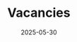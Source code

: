 ---
title: "Vacancies"
summary: "Join our research group - current opportunities for PhD students and Postdocs"
date: 2025-05-30
type: landing

sections:
  - block: hero
    content:
      title: Join Our Research Team
      text: |
        We are always looking for talented and motivated researchers to join the Watson Laser Lab. Our group offers exciting opportunities to work at the forefront of laser spectroscopy and molecular dynamics research.
      
      # Optional call to action
      cta:
        label: "Contact Us"
        url: "/contact/"
        icon_pack: fas
        icon: envelope
    design:
      background:
        gradient_start: '#4bb6ff'
        gradient_end: '#2563eb'
        text_color_light: true

  - block: markdown
    content:
      title: "PhD Student Positions"
      text: |
        ### Available PhD Opportunities
        
        We welcome applications from motivated students interested in pursuing doctoral research in laser spectroscopy, molecular dynamics, and related fields.
        
        **Research Areas:**
        - Spectroscopy of liquid microjets
        - High-resolution gas-phase spectroscopy  
        - Cluster chemistry and astrochemistry
        - Time-resolved molecular dynamics
        
        **Requirements:**
        - Strong background in physics, chemistry, or related field
        - Experience with experimental techniques preferred
        - Programming skills (Python, MATLAB, or similar) advantageous
        - Excellent written and verbal communication skills
        
        **What We Offer:**
        - Competitive stipend and benefits
        - Access to state-of-the-art laser facilities
        - Opportunities for international collaboration
        - Conference travel support
        - Comprehensive training in advanced spectroscopic techniques
        
        **Current Openings:**
        
        <!-- Add specific PhD positions here when available -->
        🔬 **PhD Position in Liquid Microjet Spectroscopy** - *Available Now*  
        [View Details & Apply](https://example-university.edu/phd-position-1) | Application Deadline: July 15, 2025
        
        🔬 **PhD Position in High-Resolution Spectroscopy** - *Starting Fall 2025*  
        [View Details & Apply](https://example-university.edu/phd-position-2) | Application Deadline: August 1, 2025
        
        <!-- Template for future positions -->
        <!-- 🔬 **Position Title** - *Status*  
        [View Details & Apply](URL) | Application Deadline: Date -->
        
    design:
      columns: '1'
      background:
        color: '#f8f9fa'

  - block: markdown
    content:
      title: "Postdoctoral Positions"
      text: |
        ### Postdoctoral Research Opportunities
        
        We seek outstanding postdoctoral researchers to contribute to our cutting-edge research programs and develop their independent research careers.
        
        **Research Focus Areas:**
        - Advanced laser spectroscopy methods
        - Liquid-phase molecular dynamics
        - Atmospheric and astrochemical processes
        - Novel experimental technique development
        
        **Requirements:**
        - PhD in physics, chemistry, or closely related field
        - Strong publication record in relevant areas
        - Experience with laser systems and/or molecular spectroscopy
        - Demonstrated ability to work independently and collaboratively
        - Track record of presenting research at conferences
        
        **What We Offer:**
        - Competitive salary commensurate with experience
        - Excellent benefits package
        - Opportunities to lead independent research projects
        - Access to world-class facilities and instrumentation
        - Mentorship for career development
        - Support for fellowship applications
        
        **Current Openings:**
        
        <!-- Add specific postdoc positions here when available -->
        🧪 **Postdoctoral Fellow - Atmospheric Chemistry** - *Available Immediately*  
        [View Details & Apply](https://example-university.edu/postdoc-position-1) | Review begins: June 15, 2025
        
        🧪 **Postdoctoral Researcher - Laser Development** - *Starting September 2025*  
        [View Details & Apply](https://example-university.edu/postdoc-position-2) | Application Deadline: July 30, 2025
        
        <!-- Template for future positions -->
        <!-- 🧪 **Position Title** - *Status*  
        [View Details & Apply](URL) | Application Deadline: Date -->
        
    design:
      columns: '1'

  - block: markdown
    content:
      title: "How to Apply"
      text: |
        ### Application Process
        
        **For PhD Positions:**
        - Submit applications through the university's graduate admissions portal
        - Include CV, transcripts, statement of purpose, and three references
        - Mention your interest in the Watson Laser Lab in your application
        
        **For Postdoctoral Positions:**
        - Send applications directly to Prof. Watson via email
        - Include CV, cover letter, research statement, and contact information for three references
        - Highlight relevant experience and research interests
        
        **General Applications:**
        
        Even if no specific positions are currently advertised, we encourage interested candidates to contact us. We may have upcoming opportunities or can discuss potential funding applications.
        
        **Contact Information:**
        - Email: [recruitment@watsonlaserlab.com](mailto:recruitment@watsonlaserlab.com)
        - Subject line: "Application - [PhD/Postdoc] - [Your Name]"
        
        ### Diversity and Inclusion
        
        The Watson Laser Lab is committed to fostering an inclusive environment that supports researchers from all backgrounds. We particularly encourage applications from underrepresented groups in STEM fields.
        
        ### Visa Support
        
        International candidates are welcome to apply. We provide full support for visa applications and relocation assistance.
        
    design:
      columns: '1'
      background:
        color: '#f8f9fa'

  - block: cta
    content:
      title: "Ready to Join Us?"
      text: "Get in touch to discuss opportunities in the Watson Laser Lab"
      cta:
        label: "Contact Us"
        url: "/contact/"
        icon_pack: fas
        icon: paper-plane
    design:
      background:
        gradient_start: '#2563eb'
        gradient_end: '#1d4ed8'
        text_color_light: true
---